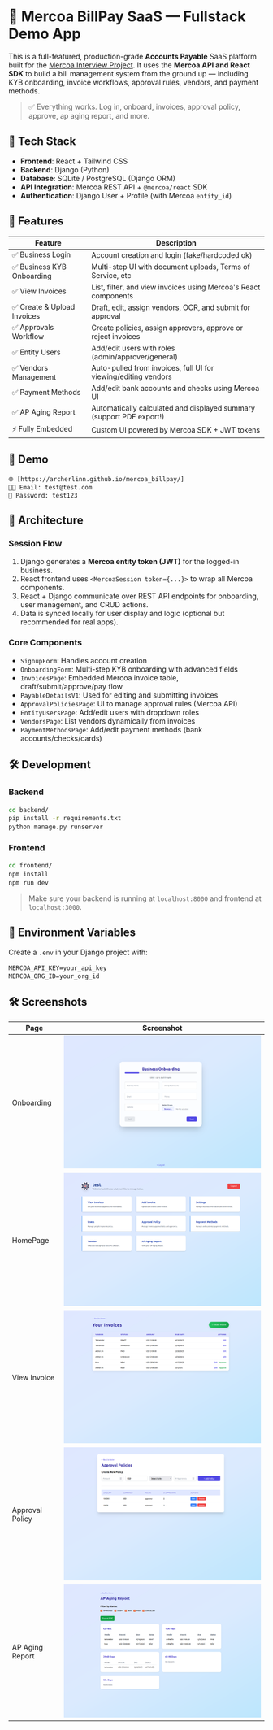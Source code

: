 # 💸 Mercoa BillPay SaaS — Fullstack Demo App

This is a full-featured, production-grade **Accounts Payable** SaaS platform built for the [Mercoa Interview Project](https://www.mercoa.com/). It uses the **Mercoa API and React SDK** to build a bill management system from the ground up — including KYB onboarding, invoice workflows, approval rules, vendors, and payment methods.

> ✅ Everything works. Log in, onboard, invoices, approval policy, approve, ap aging report, and more.

## 🔧 Tech Stack

- **Frontend**: React + Tailwind CSS
- **Backend**: Django (Python)
- **Database**: SQLite / PostgreSQL (Django ORM)
- **API Integration**: Mercoa REST API + `@mercoa/react` SDK
- **Authentication**: Django User + Profile (with Mercoa `entity_id`)

## 🌟 Features

| Feature | Description |
|--------|-------------|
| ✅ Business Login | Account creation and login (fake/hardcoded ok) |
| ✅ Business KYB Onboarding | Multi-step UI with document uploads, Terms of Service, etc |
| ✅ View Invoices | List, filter, and view invoices using Mercoa's React components |
| ✅ Create & Upload Invoices | Draft, edit, assign vendors, OCR, and submit for approval |
| ✅ Approvals Workflow | Create policies, assign approvers, approve or reject invoices |
| ✅ Entity Users | Add/edit users with roles (admin/approver/general) |
| ✅ Vendors Management | Auto-pulled from invoices, full UI for viewing/editing vendors |
| ✅ Payment Methods | Add/edit bank accounts and checks using Mercoa UI |
| ✅ AP Aging Report | Automatically calculated and displayed summary (support PDF export!) |
| ⚡ Fully Embedded | Custom UI powered by Mercoa SDK + JWT tokens |

## 🧲 Demo

```
🌐 [https://archerlinn.github.io/mercoa_billpay/]
🧑‍💼 Email: test@test.com
🔐 Password: test123
```

## 🧠 Architecture

### Session Flow

1. Django generates a **Mercoa entity token (JWT)** for the logged-in business.
2. React frontend uses `<MercoaSession token={...}>` to wrap all Mercoa components.
3. React + Django communicate over REST API endpoints for onboarding, user management, and CRUD actions.
4. Data is synced locally for user display and logic (optional but recommended for real apps).

### Core Components

- `SignupForm`: Handles account creation
- `OnboardingForm`: Multi-step KYB onboarding with advanced fields
- `InvoicesPage`: Embedded Mercoa invoice table, draft/submit/approve/pay flow
- `PayableDetailsV1`: Used for editing and submitting invoices
- `ApprovalPoliciesPage`: UI to manage approval rules (Mercoa API)
- `EntityUsersPage`: Add/edit users with dropdown roles
- `VendorsPage`: List vendors dynamically from invoices
- `PaymentMethodsPage`: Add/edit payment methods (bank accounts/checks/cards)

## 🛠️ Development

### Backend

```bash
cd backend/
pip install -r requirements.txt
python manage.py runserver
```

### Frontend

```bash
cd frontend/
npm install
npm run dev
```

> Make sure your backend is running at `localhost:8000` and frontend at `localhost:3000`.

## 🏦 Environment Variables

Create a `.env` in your Django project with:

```env
MERCOA_API_KEY=your_api_key
MERCOA_ORG_ID=your_org_id
```

## 🛠️ Screenshots

| Page | Screenshot |
|------|------------|
| Onboarding | ![Onboarding](screenshots/onboarding.png) |
| HomePage | ![HomePage](screenshots/home.png) |
| View Invoice | ![View Invoice](screenshots/invoice.png) |
| Approval Policy | ![Approval Policy](screenshots/approvals.png) |
| AP Aging Report | ![Aging Report](screenshots/ap-aging.png) |
